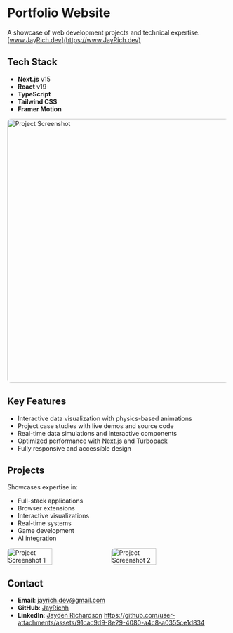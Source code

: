 # Portfolio Website

A showcase of web development projects and technical expertise. <br>
[www.JayRich.dev](https://www.JayRich.dev)

## Tech Stack

- **Next.js** v15
- **React** v19
- **TypeScript**
- **Tailwind CSS**
- **Framer Motion**

<img src="https://github.com/user-attachments/assets/b747b8b6-b061-4437-becb-1f33e16a093c" alt="Project Screenshot" width="600" style="border-radius: 8px;" />

## Key Features

- Interactive data visualization with physics-based animations
- Project case studies with live demos and source code
- Real-time data simulations and interactive components
- Optimized performance with Next.js and Turbopack
- Fully responsive and accessible design

## Projects

Showcases expertise in:

- Full-stack applications
- Browser extensions
- Interactive visualizations
- Real-time systems
- Game development
- AI integration

<div style="display: flex; gap: 10px;">
  <img src="https://github.com/user-attachments/assets/09660814-211c-46ea-b354-e39d38dafe8a" alt="Project Screenshot 1" width="45%" style="border-radius: 8px;" />
  <img src="https://github.com/user-attachments/assets/91cac9d9-8e29-4080-a4c8-a0355ce1d834" alt="Project Screenshot 2" width="45%" style="border-radius: 8px;" />
</div>

## Contact

- **Email**: [jayrich.dev@gmail.com](mailto:jayrich.dev@gmail.com)
- **GitHub**: [JayRichh](https://github.com/JayRichh)
- **LinkedIn**: [Jayden Richardson](https://linkedin.com/in/jaydenrichardson)
  https://github.com/user-attachments/assets/91cac9d9-8e29-4080-a4c8-a0355ce1d834
